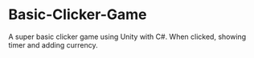 # Basic-Clicker-Game
A super basic clicker game using Unity with C#.
When clicked, showing timer and adding currency.
